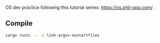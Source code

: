 OS dev practice following this tutorial series: https://os.phil-opp.com/ .

Compile
-------

```bash
cargo rustc -- -C link-args=-nostartfiles
```
